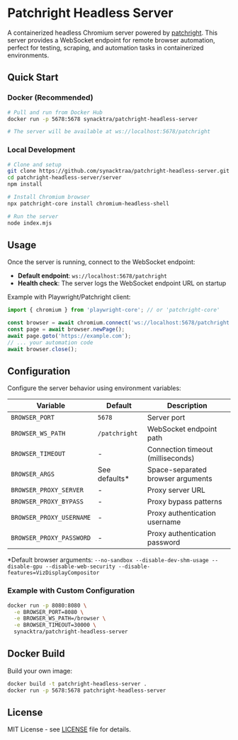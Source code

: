 # Patchright Headless Server

A containerized headless Chromium server powered by [patchright](https://github.com/Kaliiiiiiiiii-Vinyzu/patchright). This server provides a WebSocket endpoint for remote browser automation, perfect for testing, scraping, and automation tasks in containerized environments.

## Quick Start

### Docker (Recommended)

```bash
# Pull and run from Docker Hub
docker run -p 5678:5678 synacktra/patchright-headless-server

# The server will be available at ws://localhost:5678/patchright
```

### Local Development

```bash
# Clone and setup
git clone https://github.com/synacktraa/patchright-headless-server.git
cd patchright-headless-server/server
npm install

# Install Chromium browser
npx patchright-core install chromium-headless-shell

# Run the server
node index.mjs
```

## Usage

Once the server is running, connect to the WebSocket endpoint:

- **Default endpoint**: `ws://localhost:5678/patchright`
- **Health check**: The server logs the WebSocket endpoint URL on startup

Example with Playwright/Patchright client:

```javascript
import { chromium } from 'playwright-core'; // or 'patchright-core'

const browser = await chromium.connect('ws://localhost:5678/patchright');
const page = await browser.newPage();
await page.goto('https://example.com');
// ... your automation code
await browser.close();
```

## Configuration

Configure the server behavior using environment variables:

| Variable | Default | Description |
|----------|---------|-------------|
| `BROWSER_PORT` | `5678` | Server port |
| `BROWSER_WS_PATH` | `/patchright` | WebSocket endpoint path |
| `BROWSER_TIMEOUT` | - | Connection timeout (milliseconds) |
| `BROWSER_ARGS` | See defaults* | Space-separated browser arguments |
| `BROWSER_PROXY_SERVER` | - | Proxy server URL |
| `BROWSER_PROXY_BYPASS` | - | Proxy bypass patterns |
| `BROWSER_PROXY_USERNAME` | - | Proxy authentication username |
| `BROWSER_PROXY_PASSWORD` | - | Proxy authentication password |

*Default browser arguments: `--no-sandbox --disable-dev-shm-usage --disable-gpu --disable-web-security --disable-features=VizDisplayCompositor`

### Example with Custom Configuration

```bash
docker run -p 8080:8080 \
  -e BROWSER_PORT=8080 \
  -e BROWSER_WS_PATH=/browser \
  -e BROWSER_TIMEOUT=30000 \
  synacktra/patchright-headless-server
```

## Docker Build

Build your own image:

```bash
docker build -t patchright-headless-server .
docker run -p 5678:5678 patchright-headless-server
```

## License

MIT License - see [LICENSE](LICENSE) file for details.

